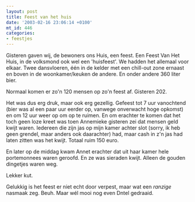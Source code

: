 ```yaml
---
layout: post
title: Feest van het huis
date: '2003-02-16 23:06:14 +0100'
mt_id: 446
categories:
- feestjes
---
```

Gisteren gaven wij, de bewoners ons Huis, een feest. Een Feest Van Het Huis, in de volksmond ook wel een 'huisfeest'. We hadden het allemaal voor elkaar. Twee dansvloeren, &eacute;&eacute;n in de kelder met een chill-out zone ernaast en boven in de woonkamer/keuken de andere. En onder andere 360 liter bier.

Normaal komen er zo'n 120 mensen op zo'n feest af. Gisteren 202.

Het was dus erg druk, maar ook erg gezellig. Gefeest tot 7 uur vanochtend (bier was al een paar uur eerder op, vanwege onverwacht hoge opkomst) en om 12 uur weer op om op te ruimen. En om erachter te komen dat het toch geen loze kreet was toen Annemieke gisteren zei dat mensen geld kwijt waren. Iedereen die zijn jas op mijn kamer achter slot (sorry, ik heb geen grendel, maar anders ook daarachter) had, maar cash in z'n jas had laten zitten was het kwijt. Totaal ruim 150 euro.

En later op de middag kwam Annet erachter dat uit haar kamer hele portemonnees waren geroofd. En ze was sieraden kwijt. Alleen de gouden dingetjes waren weg.

Lekker kut.

Gelukkig is het feest er niet echt door verpest, maar wat een <i>ranzige</i> nasmaak zeg. Beuh. Maar w&eacute;l mooi nog even Dntel gedraaid.

